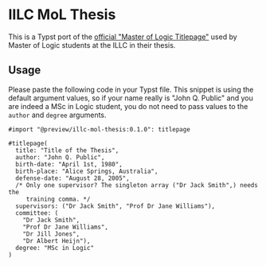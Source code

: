 # IILC MoL Thesis

This is a Typst port of the [official "Master of Logic
Titlepage"](https://msclogic.illc.uva.nl/current-students/graduation/titlepage/)
used by Master of Logic students at the ILLC in their thesis.

## Usage

Please paste the following code in your Typst file. This snippet is using the
default argument values, so if your name really is "John Q. Public" and you are
indeed a MSc in Logic student, you do not need to pass values to the `author`
and `degree` arguments.

```typst
#import "@preview/illc-mol-thesis:0.1.0": titlepage

#titlepage(
  title: "Title of the Thesis",
  author: "John Q. Public",
  birth-date: "April 1st, 1980",
  birth-place: "Alice Springs, Australia",
  defense-date: "August 28, 2005",
  /* Only one supervisor? The singleton array ("Dr Jack Smith",) needs the
     training comma. */
  supervisors: ("Dr Jack Smith", "Prof Dr Jane Williams"),
  committee: (
    "Dr Jack Smith",
    "Prof Dr Jane Williams",
    "Dr Jill Jones",
    "Dr Albert Heijn"),
  degree: "MSc in Logic"
)
```
